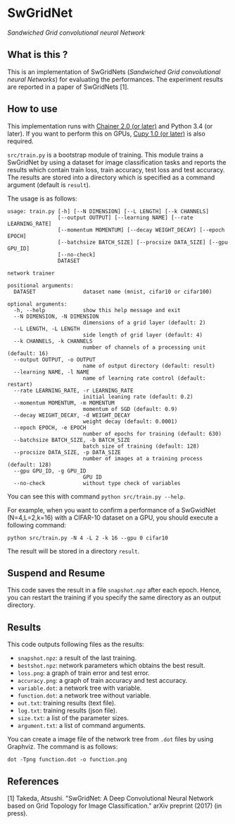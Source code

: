 # SwGridNet
*Sandwiched Grid convolutional neural Network*

## What is this ?

This is an implementation of SwGridNets (*Sandwiched Grid convolutional neural Networks*) for evaluating the performances.
The experiment results are reported in a paper of SwGridNets [1].

## How to use
This implementation runs with [Chainer 2.0 (or later)](https://chainer.org) and Python 3.4 (or later). If you want to perform this on GPUs, [Cupy 1.0 (or later)](https://cupy.chainer.org) is also required.

`src/train.py` is a bootstrap module of training.
This module trains a SwGridNet by using a dataset for image classification tasks and reports the results which contain train loss, train accuracy, test loss and test accuracy.
The results are stored into a directory which is specified as a command argument (default is `result`).

The usage is as follows:
```
usage: train.py [-h] [--N DIMENSION] [--L LENGTH] [--k CHANNELS]
                [--output OUTPUT] [--learning NAME] [--rate LEARNING_RATE]
                [--momentum MOMENTUM] [--decay WEIGHT_DECAY] [--epoch EPOCH]
                [--batchsize BATCH_SIZE] [--procsize DATA_SIZE] [--gpu GPU_ID]
                [--no-check]
                DATASET

network trainer

positional arguments:
  DATASET               dataset name (mnist, cifar10 or cifar100)

optional arguments:
  -h, --help            show this help message and exit
  --N DIMENSION, -N DIMENSION
                        dimensions of a grid layer (default: 2)
  --L LENGTH, -L LENGTH
                        side length of grid layer (default: 4)
  --k CHANNELS, -k CHANNELS
                        number of channels of a processing unit (default: 16)
  --output OUTPUT, -o OUTPUT
                        name of output directory (default: result)
  --learning NAME, -l NAME
                        name of learning rate control (default: restart)
  --rate LEARNING_RATE, -r LEARNING_RATE
                        initial leaning rate (default: 0.2)
  --momentum MOMENTUM, -m MOMENTUM
                        momentum of SGD (default: 0.9)
  --decay WEIGHT_DECAY, -d WEIGHT_DECAY
                        weight decay (default: 0.0001)
  --epoch EPOCH, -e EPOCH
                        number of epochs for training (default: 630)
  --batchsize BATCH_SIZE, -b BATCH_SIZE
                        batch size of training (default: 128)
  --procsize DATA_SIZE, -p DATA_SIZE
                        number of images at a training process (default: 128)
  --gpu GPU_ID, -g GPU_ID
                        GPU ID
  --no-check            without type check of variables
```
You can see this with command `python src/train.py --help`.

For example, when you want to confirm a performance of a SwGwidNet (N=4,L=2,k=16) with a CIFAR-10 dataset on a GPU, you should execute a following command:
```
python src/train.py -N 4 -L 2 -k 16 --gpu 0 cifar10
```
The result will be stored in a directory `result`.

## Suspend and Resume
This code saves the result in a file `snapshot.npz` after each epoch. Hence, you can restart the training if you specify the same directory as an output directory.

## Results
This code outputs following files as the results:
- `snapshot.npz`: a result of the last training.
- `bestshot.npz`: network parameters which obtains the best result.
- `loss.png`: a graph of train error and test error.
- `accuracy.png`: a graph of train accuracy and test accuracy.
- `variable.dot`: a network tree with variable.
- `function.dot`: a network tree without variable.
- `out.txt`: training results (text file).
- `log.txt`: training results (json file).
- `size.txt`: a list of the parameter sizes.
- `argument.txt`: a list of command arguments.

You can create a image file of the network tree from `.dot` files by using Graphviz.
The command is as follows:
```
dot -Tpng function.dot -o function.png
```

## References
[1] Takeda, Atsushi. "SwGridNet: A Deep Convolutional Neural Network based on Grid Topology for Image Classification." arXiv preprint (2017) (in press).
